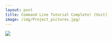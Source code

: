 ```yaml
---
layout: post
title: Command Line Tutorial Complete! (Voit)
image: /img/Project_pictures.jpg/
---
```



![](../img/Project_pictures/Humboldt_Plakat.jpg)
